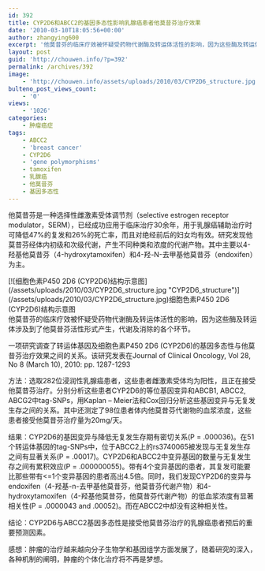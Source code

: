 ```yaml
---
id: 392
title: CYP2D6和ABCC2的基因多态性影响乳腺癌患者他莫昔芬治疗效果
date: '2010-03-10T18:05:56+00:00'
author: zhangying600
excerpt: '他莫昔芬的临床疗效被怀疑受药物代谢酶及转运体活性的影响，因为这些酶及转运体涉及到了他莫昔芬活性形式产生，代谢及消除的各个环节。一项研究调查了转运体基因及细胞色素P450 2D6 (CYP2D6)的基因多态性与他莫昔芬治疗效果之间的关系。结论：CYP2D6与ABCC2基因多态性是接受他莫昔芬治疗的乳腺癌患者预后的重要预测因素。'
layout: post
guid: 'http://chouwen.info/?p=392'
permalink: /archives/392
image:
    - 'http://chouwen.info/assets/uploads/2010/03/CYP2D6_structure.jpg'
bulteno_post_views_count:
    - '0'
views:
    - '1026'
categories:
    - 肿瘤癌症
tags:
    - ABCC2
    - 'breast cancer'
    - CYP2D6
    - 'gene polymorphisms'
    - tamoxifen
    - 乳腺癌
    - 他莫昔芬
    - 基因多态性
---
```


他莫昔芬是一种选择性雌激素受体调节剂（selective estrogen receptor modulator，SERM），已经成功应用于临床治疗30余年，用于乳腺癌辅助治疗时可降低47%的复发和26%的死亡率，而且对绝经前后的妇女均有效。研究发现他莫昔芬经体内初级和次级代谢，产生不同种类和浓度的代谢产物。其中主要以4-羟基他莫昔芬（4-hydroxytamoxifen）和4-羟-N-去甲基他莫昔芬（endoxifen）为主。

<div class="wp-caption aligncenter" id="attachment_399" style="width: 510px">[![细胞色素P450 2D6 (CYP2D6)结构示意图](/assets/uploads/2010/03/CYP2D6_structure.jpg "CYP2D6_structure")](/assets/uploads/2010/03/CYP2D6_structure.jpg)细胞色素P450 2D6 (CYP2D6)结构示意图

</div>他莫昔芬的临床疗效被怀疑受药物代谢酶及转运体活性的影响，因为这些酶及转运体涉及到了他莫昔芬活性形式产生，代谢及消除的各个环节。

一项研究调查了转运体基因及细胞色素P450 2D6 (CYP2D6)的基因多态性与他莫昔芬治疗效果之间的关系。该研究发表在Journal of Clinical Oncology, Vol 28, No 8 (March 10), 2010: pp. 1287-1293

方法：选取282位浸润性乳腺癌患者，这些患者雌激素受体均为阳性，且正在接受他莫昔芬治疗。分别分析这些患者CYP2D6的等位基因变异和ABCB1, ABCC2, ABCG2中tag-SNPs，用Kaplan – Meier法和Cox回归分析这些基因变异与无复发生存之间的关系。其中还测定了98位患者体内他莫昔芬代谢物的血浆浓度，这些患者接受他莫昔芬治疗量为20mg/天。

结果：CYP2D6的基因变异与降低无复发生存期有密切关系(P = .000036)。在51个转运体基因的tag-SNPs中，位于ABCC2上的rs3740065被发现与无复发生存之间有显著关系(P = .00017)。CYP2D6和ABCC2中变异基因的数量与无复发生存之间有累积效应(P = .000000055)。带有4个变异基因的患者，其复发可能要比那些带有&lt;=1个变异基因的患者高出4.5倍。同时，我们发现CYP2D6的变异与endoxifen（4-羟基-n-去甲基他莫昔芬，他莫昔芬代谢产物）和4-hydroxytamoxifen（4-羟基他莫昔芬，他莫昔芬代谢产物）的低血浆浓度有显著相关性(P = .0000043 and .00052)。而在ABCC2中却没有这种相关性。

结论：CYP2D6与ABCC2基因多态性是接受他莫昔芬治疗的乳腺癌患者预后的重要预测因素。

感想：肿瘤的治疗越来越向分子生物学和基因组学方面发展了，随着研究的深入，各种机制的阐明，肿瘤的个体化治疗将不再是梦想。